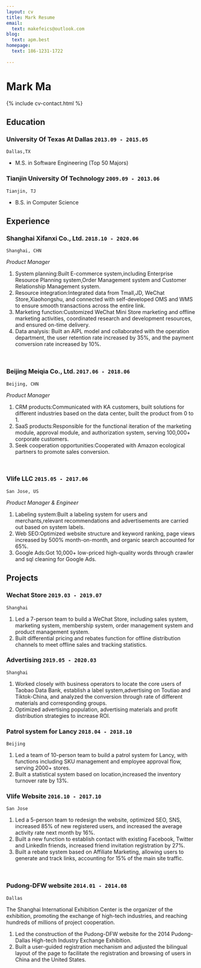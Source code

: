 ```yaml
---
layout: cv
title: Mark Resume
email:
  text: makefeics@outlook.com
blog:
  text: apm.best
homepage:
  text: 186-1231-1722
  
---
```


# Mark Ma

<!--
include contact information from the front matter
Supported arguments:
    - homepage: url, text
    - phone
    - email
-->

{% include cv-contact.html %}

## Education

### **University Of Texas At Dallas** `2013.09 - 2015.05`

```
Dallas,TX
```

- M.S. in Software Engineering (Top 50 Majors)

### **Tianjin University Of Technology** `2009.09 - 2013.06`

```
Tianjin, TJ  
```

- B.S. in Computer Science


## Experience

### **Shanghai Xifanxi Co., Ltd.** `2018.10 - 2020.06`

```
Shanghai, CHN
```

_Product Manager_<br>




1. System planning:Built E-commerce system,including Enterprise Resource Planning system,Order Management system and Customer Relationship Management system.
2. Resource integration:Integrated data from Tmall,JD, WeChat Store,Xiaohongshu, and connected with self-developed OMS and WMS to ensure smooth transactions across the entire link.
3. Marketing function:Customized WeChat Mini Store marketing and offline marketing activities, coordinated research and development resources, and ensured on-time delivery.
4. Data analysis: Built an AIPL model and collaborated with the operation department, the user retention rate increased by 35%, and the payment conversion rate increased by 10%.

<br/>

### **Beijing Meiqia Co., Ltd.** `2017.06 - 2018.06`

```
Beijing, CHN 
```

_Product Manager_<br>

1. CRM products:Communicated with KA customers, built solutions for different industries based on the data center, built the product from 0 to 1.
2. SaaS products:Responsible for the functional iteration of the marketing module, approval module, and authorization system, serving 100,000+ corporate customers.
3. Seek cooperation opportunities:Cooperated with Amazon ecological partners to promote sales conversion.

<br/>

### **Vlife LLC** `2015.05 - 2017.06`

```
San Jose, US 
```

_Product Manager & Engineer_<br>

1. Labeling system:Built a labeling system for users and merchants,relevant recommendations and advertisements are carried out based on system labels.
2. Web SEO:Optimized website structure and keyword ranking, page views increased by 500% month-on-month, and organic search accounted for 65%.
3. Google Ads:Got 10,000+ low-priced high-quality words through crawler and sql cleaning for Google Ads.



## Projects

### **Wechat Store** `2019.03 - 2019.07`
```
Shanghai 
```
1. Led a 7-person team to build a WeChat Store, including sales system, marketing system, membership system, order management system and product management system.
2. Built differential pricing and rebates function for offline distribution channels to meet offline sales and tracking statistics.


### **Advertising** `2019.05 - 2020.03`
```
Shanghai 
```
1. Worked closely with business operators to locate the core users of Taobao Data Bank, establish a label system,advertising on Toutiao and Tiktok-China, and analyzed the conversion through rate of different materials and corresponding groups.
2. Optimized advertising population, advertising materials and profit distribution strategies to increase ROI.


### **Patrol system for Lancy** `2018.04 - 2018.10`
```
Beijing 
```

1. Led a team of 10-person team to build a patrol system for Lancy, with functions including SKU management and employee approval flow, serving 2000+ stores.
2. Built a statistical system based on location,increased the inventory turnover rate by 13%.


### **Vlife Website** `2016.10 - 2017.10`
```
San Jose 
```

1. Led a 5-person team to redesign the website, optimized SEO, SNS, increased 85% of new registered users, and increased the average activity rate next month by 16%.
2. Built a new function to establish contact with existing Facebook, Twitter and LinkedIn friends, increased friend invitation registration by 27%.
3. Built a rebate system based on Affiliate Marketing, allowing users to generate and track links, accounting for 15% of the main site traffic.

<br/>

### **Pudong-DFW website** `2014.01 - 2014.08`
```
Dallas
```
The Shanghai International Exhibition Center is the organizer of the exhibition, promoting the exchange of high-tech industries, and reaching hundreds of millions of project cooperation.
1. Led the construction of the Pudong-DFW website for the 2014 Pudong-Dallas High-tech Industry Exchange Exhibition.
2. Built a user-guided registration mechanism and adjusted the bilingual layout of the page to facilitate the registration and browsing of users in China and the United States.







